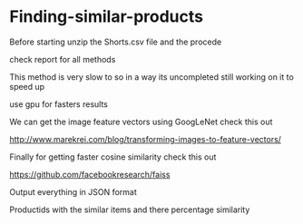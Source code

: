 # Finding-similar-products

Before starting unzip the Shorts.csv file and the procede


check report for all methods

This method is very slow to so in a way its uncompleted still working on it to speed up


use gpu for fasters results


We can get the image feature vectors using GoogLeNet check this out 

http://www.marekrei.com/blog/transforming-images-to-feature-vectors/ 

Finally for getting  faster cosine similarity check this out 

https://github.com/facebookresearch/faiss


Output everything in JSON format 

Productids with the similar items and there percentage similarity



